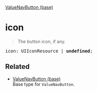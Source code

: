 [ValueNavButton (base)](ValueNavButton_base.md)

# icon

> The button icon, if any.

<pre class="docgen_signature">icon: UIIconResource | <b>undefined</b>;</pre>

## Related

- [<!--{ref:type}-->ValueNavButton (base)](ValueNavButton_base.md) \
    Base type for `ValueNavButton`.
